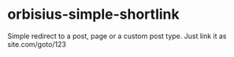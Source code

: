 # orbisius-simple-shortlink
Simple redirect to a post, page or a custom post type. Just link it as site.com/goto/123
